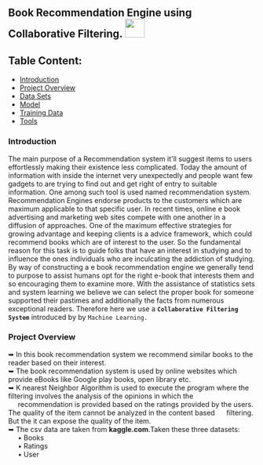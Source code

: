 ## Book Recommendation Engine using Collaborative Filtering. <img src="https://user-images.githubusercontent.com/125151906/224496762-9150fdb0-e860-4f11-b4da-27202fdb154d.png" width="40px;" height="38px;">


## Table Content:
- [Introduction](https://awesomeopensource.com/project/elangosundar/awesome-README-templates)
- [Project Overview](https://awesomeopensource.com/project/elangosundar/awesome-README-templates)
- [Data Sets](https://awesomeopensource.com/project/elangosundar/awesome-README-templates)
- [Model](https://awesomeopensource.com/project/elangosundar/awesome-README-templates)
- [Training Data](https://awesomeopensource.com/project/elangosundar/awesome-README-templates)
- [Tools](https://awesomeopensource.com/project/elangosundar/awesome-README-templates)

### Introduction 
The main purpose of a Recommendation system it'll suggest items to users effortlessly making their existence less complicated. Today the amount of information with inside the internet very unexpectedly and people want few gadgets to are trying to find out and get right of entry to suitable information. One among such tool is used named recommendation system. Recommendation Engines endorse products to the customers which are maximum applicable to that specific user. In recent times, online e book advertising and marketing web sites compete with one another in a diffusion of approaches. One of the maximum effective strategies for growing advantage and keeping clients is a advice framework, which could recommend books which are of interest to the user. So the fundamental reason for this task is to guide folks that have an interest in studying and to influence the ones individuals who are inculcating the addiction of studying. By way of constructing a e book recommendation engine we generally tend to purpose to assist humans opt for the right e-book that interests them and so encouraging them to examine more. With the assistance of statistics sets and system learning we believe we can select the proper book for someone supported their pastimes and additionally the facts from numerous exceptional readers. Therefore here we use a <code><b>Collaborative Filtering System</b></code> introduced by by <code>Machine Learning.</code>

### Project Overview
➥	In this book recommendation system we recommend similar books to the reader based on their interest.<br>
➥	The book recommendation system is used by online websites which provide eBooks like Google play books, open library etc.<br>
➥	K nearest Neighbor Algorithm is used to execute the program where the filtering involves the analysis of the opinions in which the &nbsp;&nbsp;&nbsp;&nbsp;&nbsp;recommendation is provided based on the ratings provided by the users. The quality of the item cannot be analyzed in the content based  &nbsp;&nbsp;&nbsp;&nbsp;&nbsp;filtering. But the it can expose the quality of the item.<br>
➥	The csv data are taken from <b>kaggle.com</b>.Taken these three datasets:<br>
       &nbsp;&nbsp;&nbsp;&nbsp;&nbsp;•  Books<br>&nbsp;&nbsp;&nbsp;&nbsp;&nbsp;•  Ratings<br>&nbsp;&nbsp;&nbsp;&nbsp;&nbsp;•  User

   

